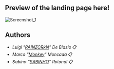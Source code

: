 
## Preview of the landing page here!
![Screenshot_1](https://user-images.githubusercontent.com/96201411/178223195-c64adc73-f029-47e3-9afa-da57577b9fd2.png)

## Authors 

* *Luigi "[PAINZORkN](https://github.com/PAINZORkN)" De Blasio* 📋 <br>
* *Marco "[Monkey](https://github.com/MarkupMonkey)" Moncada* 📋 <br>
* *Sabino "[SABINHO](https://github.com/SabinoRotondi)" Rotondi* 📋 <br>

